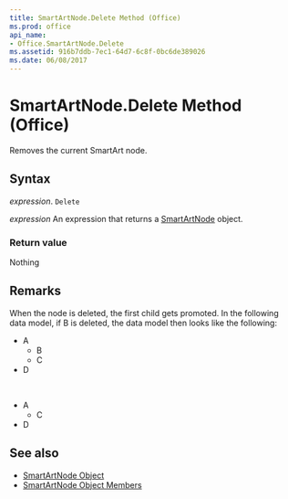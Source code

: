 ```yaml
---
title: SmartArtNode.Delete Method (Office)
ms.prod: office
api_name:
- Office.SmartArtNode.Delete
ms.assetid: 916b7ddb-7ec1-64d7-6c8f-0bc6de389026
ms.date: 06/08/2017
---
```



# SmartArtNode.Delete Method (Office)

Removes the current SmartArt node. 


## Syntax

_expression_. `Delete`

_expression_ An expression that returns a [SmartArtNode](./Office.SmartArtNode.md) object.


### Return value

Nothing


## Remarks

When the node is deleted, the first child gets promoted. In the following data model, if B is deleted, the data model then looks like the following: 

- A    
  - B    
  - C    
- D
    
<br/>
 
- A    
  - C    
- D
    

## See also

- [SmartArtNode Object](Office.SmartArtNode.md)
- [SmartArtNode Object Members](./overview/smartartnode-members-office.md)

